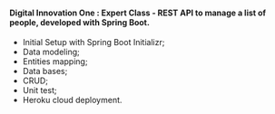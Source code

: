 #### Digital Innovation One : Expert Class - REST API to manage a list of people, developed with Spring Boot.

- Initial Setup with Spring Boot Initializr;
- Data modeling;
- Entities mapping;
- Data bases;
- CRUD;
- Unit test;
- Heroku cloud deployment.